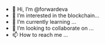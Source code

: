 - 👋 Hi, I’m @forwardeva
- 👀 I’m interested in the blockchain...
- 🌱 I’m currently learning ...
- 💞️ I’m looking to collaborate on ...
- 📫 How to reach me ...

<!---
forwardeva/forwardeva is a ✨ special ✨ repository because its `README.md` (this file) appears on your GitHub profile.
You can click the Preview link to take a look at your changes.
--->
